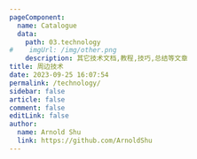 ```yaml
---
pageComponent:
  name: Catalogue
  data:
    path: 03.technology
#    imgUrl: /img/other.png
    description: 其它技术文档,教程,技巧,总结等文章
title: 周边技术
date: 2023-09-25 16:07:54
permalink: /technology/
sidebar: false
article: false
comment: false
editLink: false
author:
  name: Arnold Shu
  link: https://github.com/ArnoldShu
---
```

